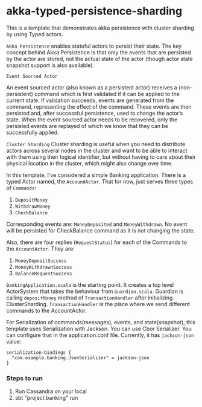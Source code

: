 # akka-typed-persistence-sharding

This is a template that demonstrates akka persistence with cluster sharding by using Typed actors.

`Akka Persistence` enables stateful actors to persist their state. The key concept behind Akka Persistence is that only the events that are persisted by the actor are stored,
not the actual state of the actor (though actor state snapshot support is also available).

`Event Sourced Actor`

An event sourced actor (also known as a persistent actor) receives a (non-persistent) command which is first validated if it can be applied to the current state.
If validation succeeds, events are generated from the command, representing the effect of the command. These events are then persisted and, after successful persistence,
used to change the actor’s state. When the event sourced actor needs to be recovered, only the persisted events are replayed of which we know that they can be successfully applied.

`Cluster Sharding`
Cluster sharding is useful when you need to distribute actors across several nodes in the cluster and want to be able to interact with them using their logical identifier, 
but without having to care about their physical location in the cluster, which might also change over time.


In this template, I've considered a simple Banking application. There is a typed Actor named, the `AccoundActor`. That for now, just serves three types of `Commands`:
1. `DepositMoney`
2. `WithdrawMoney`
3. `CheckBalance`

Corresponding events are: `MoneyDeposited` and `MoneyWithdrawn`. No event will be persisted for CheckBalance command as it is not changing the state.

Also, there are four replies (`RequestStatus`) for each of the Commands to the `AccountActor`. They are:
1. `MoneyDepositSuccess`
2. `MoneyWithdrawnSuccess`
3. `BalanceRequestSuccess`

`BankingApplication.scala` is the starting point. It creates a top level ActorSystem that takes the behaviour from `Guardian.scala`.
Guardian is calling `depositMoney` method of `TransactionHandler` after initializing ClusterSharding. `TransactionHandler` is the place where we send different commands to the AccountActor.
 
For Serialization of commands(messages), events, and state(snapshot), this template uses Serialization with Jackson.
You can use Cbor Serializer. You can configure that in the application.conf file. Currently, it has `jackson-json` value:

    serialization-bindings {
      "com.example.banking.JsonSerializer" = jackson-json
    }
                                              


### Steps to run

1. Run Cassandra on your local
2. sbt "project banking" run

